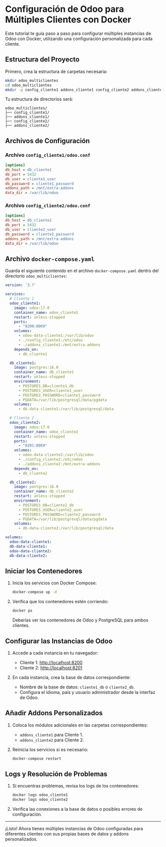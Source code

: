 # Configuración de Odoo para Múltiples Clientes con Docker

Este tutorial te guía paso a paso para configurar múltiples instancias de Odoo con Docker, utilizando una configuración personalizada para cada cliente.

## Estructura del Proyecto

Primero, crea la estructura de carpetas necesaria:

```bash
mkdir odoo_multiclientes
cd odoo_multiclientes
mkdir -p config_cliente1 addons_cliente1 config_cliente2 addons_cliente2
```

Tu estructura de directorios será:

```
odoo_multiclientes/
├── config_cliente1/
├── addons_cliente1/
├── config_cliente2/
├── addons_cliente2/
```

## Archivos de Configuración

### Archivo `config_cliente1/odoo.conf`

```ini
[options]
db_host = db_cliente1
db_port = 5432
db_user = cliente1_user
db_password = cliente1_password
addons_path = /mnt/extra-addons
data_dir = /var/lib/odoo
```

### Archivo `config_cliente2/odoo.conf`

```ini
[options]
db_host = db_cliente2
db_port = 5432
db_user = cliente2_user
db_password = cliente2_password
addons_path = /mnt/extra-addons
data_dir = /var/lib/odoo
```

## Archivo `docker-compose.yaml`

Guarda el siguiente contenido en el archivo `docker-compose.yaml` dentro del directorio `odoo_multiclientes`:

```yaml
version: '3.7'

services:
  # Cliente 1
  odoo_cliente1:
    image: odoo:17.0
    container_name: odoo_cliente1
    restart: unless-stopped
    ports:
      - "8200:8069"
    volumes:
      - odoo-data-cliente1:/var/lib/odoo
      - ./config_cliente1:/etc/odoo
      - ./addons_cliente1:/mnt/extra-addons
    depends_on:
      - db_cliente1

  db_cliente1:
    image: postgres:16.0
    container_name: db_cliente1
    restart: unless-stopped
    environment:
      - POSTGRES_DB=cliente1_db
      - POSTGRES_USER=cliente1_user
      - POSTGRES_PASSWORD=cliente1_password
      - PGDATA=/var/lib/postgresql/data/pgdata
    volumes:
      - db-data-cliente1:/var/lib/postgresql/data

  # Cliente 2
  odoo_cliente2:
    image: odoo:17.0
    container_name: odoo_cliente2
    restart: unless-stopped
    ports:
      - "8201:8069"
    volumes:
      - odoo-data-cliente2:/var/lib/odoo
      - ./config_cliente2:/etc/odoo
      - ./addons_cliente2:/mnt/extra-addons
    depends_on:
      - db_cliente2

  db_cliente2:
    image: postgres:16.0
    container_name: db_cliente2
    restart: unless-stopped
    environment:
      - POSTGRES_DB=cliente2_db
      - POSTGRES_USER=cliente2_user
      - POSTGRES_PASSWORD=cliente2_password
      - PGDATA=/var/lib/postgresql/data/pgdata
    volumes:
      - db-data-cliente2:/var/lib/postgresql/data

volumes:
  odoo-data-cliente1:
  db-data-cliente1:
  odoo-data-cliente2:
  db-data-cliente2:
```

## Iniciar los Contenedores

1. Inicia los servicios con Docker Compose:
   ```bash
   docker-compose up -d
   ```

2. Verifica que los contenedores estén corriendo:
   ```bash
   docker ps
   ```

   Deberías ver los contenedores de Odoo y PostgreSQL para ambos clientes.

## Configurar las Instancias de Odoo

1. Accede a cada instancia en tu navegador:
   - Cliente 1: [http://localhost:8200](http://localhost:8200)
   - Cliente 2: [http://localhost:8201](http://localhost:8201)

2. En cada instancia, crea la base de datos correspondiente:
   - Nombre de la base de datos: `cliente1_db` o `cliente2_db`.
   - Configura el idioma, país y usuario administrador desde la interfaz de Odoo.

## Añadir Addons Personalizados

1. Coloca los módulos adicionales en las carpetas correspondientes:
   - `addons_cliente1` para Cliente 1.
   - `addons_cliente2` para Cliente 2.

2. Reinicia los servicios si es necesario:
   ```bash
   docker-compose restart
   ```

## Logs y Resolución de Problemas

1. Si encuentras problemas, revisa los logs de los contenedores:
   ```bash
   docker logs odoo_cliente1
   docker logs odoo_cliente2
   ```

2. Verifica las conexiones a la base de datos o posibles errores de configuración.

---

¡Listo! Ahora tienes múltiples instancias de Odoo configuradas para diferentes clientes con sus propias bases de datos y addons personalizados.
